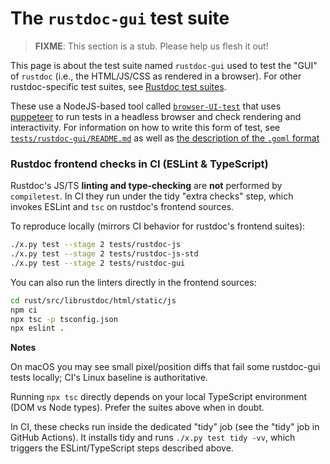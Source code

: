 # The `rustdoc-gui` test suite

> **FIXME**: This section is a stub. Please help us flesh it out!

This page is about the test suite named `rustdoc-gui` used to test the "GUI" of `rustdoc` (i.e., the HTML/JS/CSS as rendered in a browser).
For other rustdoc-specific test suites, see [Rustdoc test suites].

These use a NodeJS-based tool called [`browser-UI-test`] that uses [puppeteer] to run tests in a headless browser and check rendering and interactivity. For information on how to write this form of test, see [`tests/rustdoc-gui/README.md`][rustdoc-gui-readme] as well as [the description of the `.goml` format][goml-script]

### Rustdoc frontend checks in CI (ESLint & TypeScript)

Rustdoc's JS/TS **linting and type-checking** are **not** performed by `compiletest`. In CI they run under the tidy "extra checks" step, which invokes ESLint and `tsc` on rustdoc's frontend sources.

To reproduce locally (mirrors CI behavior for rustdoc's frontend suites):

```bash
./x.py test --stage 2 tests/rustdoc-js
./x.py test --stage 2 tests/rustdoc-js-std
./x.py test --stage 2 tests/rustdoc-gui
```

You can also run the linters directly in the frontend sources:

```bash
cd rust/src/librustdoc/html/static/js
npm ci
npx tsc -p tsconfig.json
npx eslint .
```

**Notes**

On macOS you may see small pixel/position diffs that fail some rustdoc-gui tests locally; CI's Linux baseline is authoritative.

Running `npx tsc` directly depends on your local TypeScript environment (DOM vs Node types). Prefer the suites above when in doubt.

In CI, these checks run inside the dedicated "tidy" job (see the "tidy" job in GitHub Actions). It installs tidy and runs `./x.py test tidy -vv`, which triggers the ESLint/TypeScript steps described above.

[Rustdoc test suites]: ../tests/compiletest.md#rustdoc-test-suites
[`browser-UI-test`]: https://github.com/GuillaumeGomez/browser-UI-test/
[puppeteer]: https://pptr.dev/
[rustdoc-gui-readme]: https://github.com/rust-lang/rust/blob/master/tests/rustdoc-gui/README.md
[goml-script]: https://github.com/GuillaumeGomez/browser-UI-test/blob/master/goml-script.md
